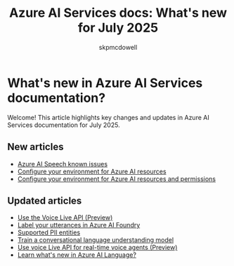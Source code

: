 ﻿---
title: "Azure AI Services docs: What's new for July 2025"
description: Discover key changes and updates in Azure AI Services documentation for July 2025.
ms.author: smcdowell
author: skpmcdowell
ms.topic: whats-new
ms.subject: ai-services
ms.custom: July-2025
ms.date: 07/02/2025
---

# What's new in Azure AI Services documentation?

Welcome! This article highlights key changes and updates in Azure AI Services documentation for July 2025.

## New articles

- [Azure AI Speech known issues](../ai-services/speech-service/known-issues.md)
- [Configure your environment for Azure AI resources](../ai-services/language-service/question-answering/how-to/configure-azure-resources.md)
- [Configure your environment for Azure AI resources and permissions](../ai-services/language-service/conversational-language-understanding/how-to/configure-azure-resources.md)

## Updated articles

- [Use the Voice Live API (Preview)](../ai-services/speech-service/voice-live-how-to.md)
- [Label your utterances in Azure AI Foundry](../ai-services/language-service/conversational-language-understanding/how-to/tag-utterances.md) 
- [Supported PII entities](../ai-services/language-service/personally-identifiable-information/concepts/entity-categories.md)
- [Train a conversational language understanding model](../ai-services/language-service/conversational-language-understanding/how-to/train-model.md)
- [Use voice Live API for real-time voice agents (Preview)](../ai-services/speech-service/voice-live.md) 
- [Learn what's new in Azure AI Language?](../ai-services/language-service/whats-new.md) 